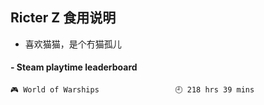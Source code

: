 ## Ricter Z 食用说明
- 喜欢猫猫，是个冇猫孤儿

<!-- steam-box start -->
#### - Steam playtime leaderboard
```text
🎮 World of Warships                 🕘 218 hrs 39 mins
```
<!-- Powered by https://github.com/YouEclipse/steam-box . -->
<!-- steam-box end -->
